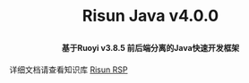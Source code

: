 <h1 align="center" style="margin: 30px 0 30px; font-weight: bold;">Risun Java v4.0.0</h1>
<h4 align="center">基于Ruoyi v3.8.5 前后端分离的Java快速开发框架</h4>

详细文档请查看知识库 <a href="http://116.176.33.76:9103/pages/b0ea1c" target="_blank">Risun RSP</a>

